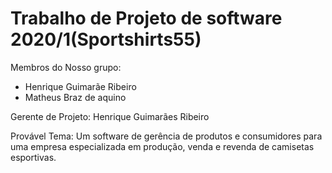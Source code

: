# Trabalho de Projeto de software 2020/1(Sportshirts55)

Membros do Nosso grupo:
-  Henrique Guimarãe Ribeiro
-  Matheus Braz de aquino

Gerente de Projeto: Henrique Guimarães Ribeiro

Provável Tema: Um software de gerência de produtos e consumidores para uma empresa especializada em produção, venda e revenda de camisetas esportivas.
